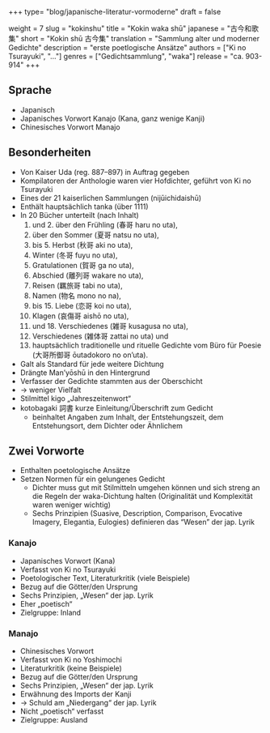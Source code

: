 +++
type= "blog/japanische-literatur-vormoderne"
draft = false

weight = 7
slug = "kokinshu"
title = "Kokin waka shū"
japanese = "古今和歌集"
short = "Kokin shū 古今集"
translation = "Sammlung alter und moderner Gedichte"
description = "erste poetlogische Ansätze"
authors = ["Ki no Tsurayuki", "..."]
genres = ["Gedichtsammlung", "waka"]
release = "ca. 903-914"
+++

## Sprache

- Japanisch
- Japanisches Vorwort Kanajo (Kana, ganz wenige Kanji)
- Chinesisches Vorwort Manajo

## Besonderheiten

- Von Kaiser Uda (reg. 887–897) in Auftrag gegeben
- Kompilatoren der Anthologie waren vier Hofdichter, geführt von Ki no Tsurayuki
- Eines der 21 kaiserlichen Sammlungen (nijūichidaishū)
- Enthält hauptsächlich tanka (über 1111)
- In 20 Bücher unterteilt (nach Inhalt)
  1. und 2. über den Frühling (春哥 haru no uta),
  3. über den Sommer (夏哥 natsu no uta),
  4. bis 5. Herbst (秋哥 aki no uta),
  6. Winter (冬哥 fuyu no uta),
  7. Gratulationen (賀哥 ga no uta),
  8. Abschied (離列哥 wakare no uta),
  9. Reisen (羈旅哥 tabi no uta),
  19. Namen (物名 mono no na),
  11. bis 15. Liebe (恋哥 koi no uta),
  16. Klagen (哀傷哥 aishō no uta),
  17. und 18. Verschiedenes (雑哥 kusagusa no uta),
  19. Verschiedenes (雑体哥 zattai no uta) und
  20. hauptsächlich traditionelle und rituelle Gedichte vom Büro für Poesie (大哥所御哥 ōutadokoro no on’uta).
- Galt als Standard für jede weitere Dichtung
- Drängte Man’yōshū in den Hintergrund
- Verfasser der Gedichte stammten aus der Oberschicht
- -> weniger Vielfalt
- Stilmittel kigo „Jahreszeitenwort“
- kotobagaki 詞書 kurze Einleitung/Überschrift zum Gedicht
  - beinhaltet Angaben zum Inhalt, der Entstehungszeit, dem Entstehungsort, dem Dichter oder Ähnlichem

## Zwei Vorworte

- Enthalten poetologische Ansätze
- Setzen Normen für ein gelungenes Gedicht
  - Dichter muss gut mit Stilmitteln umgehen können und sich streng an die Regeln der waka-Dichtung halten (Originalität und Komplexität waren weniger wichtig)
  - Sechs Prinzipien (Suasive, Description, Comparison, Evocative Imagery, Elegantia, Eulogies) definieren das “Wesen” der jap. Lyrik

### Kanajo

- Japanisches Vorwort (Kana)
- Verfasst von Ki no Tsurayuki
- Poetologischer Text, Literaturkritik (viele Beispiele)
- Bezug auf die Götter/den Ursprung
- Sechs Prinzipien, „Wesen“ der jap. Lyrik
- Eher „poetisch“
- Zielgruppe: Inland

### Manajo

- Chinesisches Vorwort
- Verfasst von Ki no Yoshimochi
- Literaturkritik (keine Beispiele)
- Bezug auf die Götter/den Ursprung
- Sechs Prinzipien, „Wesen“ der jap. Lyrik
- Erwähnung des Imports der Kanji
- -> Schuld am „Niedergang“ der jap. Lyrik
- Nicht „poetisch“ verfasst
- Zielgruppe: Ausland
